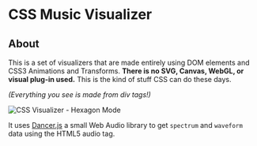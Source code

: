 # CSS Music Visualizer

## About

This is a set of visualizers that are made entirely using DOM elements and CSS3 Animations and Transforms. **There is no SVG, Canvas, WebGL, or visual plug-in used.** This is the kind of stuff CSS can do these days.

*(Everything you see is made from div tags!)*

![CSS Visualizer - Hexagon Mode](http://i.imgur.com/E6PfK3j.png?1)

It uses [Dancer.js](https://github.com/jsantell/dancer.js) a small Web Audio library to get `spectrum` and `waveform` data using the HTML5 audio tag.
